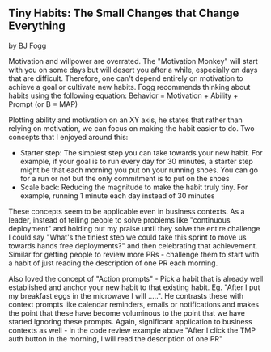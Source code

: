 ## Tiny Habits: The Small Changes that Change Everything
by BJ Fogg

Motivation and willpower are overrated. The "Motivation Monkey" will start with you on some days but will desert you after a while, especially on days that are difficult. Therefore, one can't depend entirely on motivation to achieve a goal or cultivate new habits.
Fogg recommends thinking about habits using the following equation:
Behavior = Motivation + Ability + Prompt
(or B = MAP)

Plotting ability and motivation on an XY axis, he states that rather than relying on motivation, we can focus on making the habit easier to do. Two concepts that I enjoyed around this:
* Starter step: The simplest step you can take towards your new habit. For example, if your goal is to run every day for 30 minutes, a starter step might be that each morning you put on your running shoes. You can go for a run or not but the only commitment is to put on the shoes
* Scale back: Reducing the magnitude to make the habit truly tiny. For example, running 1 minute each day instead of 30 minutes

These concepts seem to be applicable even in business contexts. As a leader, instead of telling people to solve problems like "continuous deployment" and holding out my praise until they solve the entire challenge I could say "What's the tiniest step we could take this sprint to move us towards hands free deployments?" and then celebrating that achievement. Similar for getting people to review more PRs - challenge them to start with a habit of just reading the description of one PR each morning.

Also loved the concept of "Action prompts" - Pick a habit that is already well established and anchor your new habit to that existing habit. Eg. "After I put my breakfast eggs in the microwave I will .....". He contrasts these with context prompts like calendar reminders, emails or notifications and makes the point that these have become voluminous to the point that we have started ignoring these prompts. Again, significant application to business contexts as well - in the code review example above "After I click the TMP auth button in the morning, I will read the description of one PR"